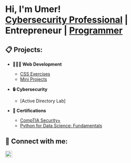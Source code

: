 <h1>Hi, I'm Umer! <br/><a href="https://www.linkedin.com/in/umer-sikander/">Cybersecurity Professional</a> | Entrepreneur | <a href="https://github.com/Umer-450">Programmer</a> </h1>

<h2>📋 Projects:</h2>

- <b>👨🏽‍💻 Web Development</b>
  - [CSS Exercises](https://github.com/Umer-450/css-exercises)
  - [Mini Projects](https://github.com/Umer-450/miniProjects)

- <b>🔒 Cybersecurity</b>
  - [Active Directory Lab]
 
- <b>📝 Certifications</b>
  - [CompTIA Security+](https://www.credly.com/badges/8cb484fc-2957-4b62-a87e-7ad9798da849)
  - [Python for Data Science: Fundamentals](https://app.dataquest.io/view_cert/GKT9TT9PKQC9Q29XFG26/)

<h2>🤳 Connect with me:</h2>

[<img align="left" alt="UmerSikander | LinkedIn" width="22px" src="https://cdn.jsdelivr.net/npm/simple-icons@v3/icons/linkedin.svg" />][linkedin]

[linkedin]: https://linkedin.com/in/umer-sikander

<!--
**joshmadakor1/joshmadakor1** is a ✨ _special_ ✨ repository because its `README.md` (this file) appears on your GitHub profile.

Here are some ideas to get you started:

- 🔭 I’m currently working on ...
- 🌱 I’m currently learning ...
- 👯 I’m looking to collaborate on ...
- 🤔 I’m looking for help with ...
- 💬 Ask me about ...
- 📫 How to reach me: ...
- 😄 Pronouns: ...
- ⚡ Fun fact: ...
-->
